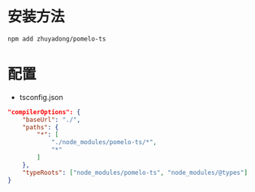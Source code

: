 # 安装方法
```bash
npm add zhuyadong/pomelo-ts
```
# 配置
* tsconfig.json
```json
"compilerOptions": {
    "baseUrl": "./",
    "paths": {
        "*": [
            "./node_modules/pomelo-ts/*",
            "*"
        ]
    },
    "typeRoots": ["node_modules/pomelo-ts", "node_modules/@types"]
}
```